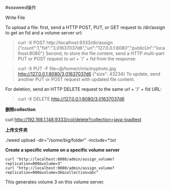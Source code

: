 #seaweed操作


Write File

To upload a file: first, send a HTTP POST, PUT, or GET request to /dir/assign to get an fid and a volume server url:

> curl -X POST http://localhost:9333/dir/assign
{"count":1,"fid":"3,01637037d6","url":"127.0.0.1:8080","publicUrl":"localhost:8080"}
Second, to store the file content, send a HTTP multi-part PUT or POST request to url + '/' + fid from the response:

> curl -X PUT -F file=@/home/chris/myphoto.jpg http://127.0.0.1:8080/3,01637037d6
{"size": 43234}
To update, send another PUT or POST request with updated file content.

For deletion, send an HTTP DELETE request to the same url + '/' + fid URL:

> curl -X DELETE http://127.0.0.1:8080/3,01637037d6


**删除collection**

curl http://192.168.1.148:9333/col/delete?collection=java-loadtest

**上传文件夹**

./weed upload -dir="/some/big/folder" -include=*.txt

**Create а specific volume on a specific volume server**

    curl "http://localhost:8080/admin/assign_volume?replication=000&volume=3"
    curl "http://localhost:9080/admin/assign_volume?replication=000&volume=36&collection=abc"
This generates volume 3 on this volume server.
